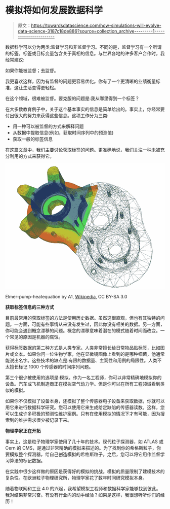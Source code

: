 # 模拟将如何发展数据科学

> 原文：<https://towardsdatascience.com/how-simulations-will-evolve-data-science-3187c18de886?source=collection_archive---------1----------------------->

数据科学可以分为两类:监督学习和非监督学习。不同的是，监督学习有一个所谓的标签。标签或目标变量包含关于真相的信息。与世界各地的许多客户合作时，我经常建议:

如果你能被监督；去监督。

我更喜欢这样，因为有监督的问题更容易优化。你有了一个更清晰的业绩衡量标准，这让生活变得更轻松。

在这个领域，很难被监督。要克服的问题是:我从哪里得到一个标签？

在大多数教育例子中，关于这个基本事实的信息是简单给出的。事实上，你经常要付出很大的努力来获得这些信息。这项工作分为三类:

*   用一种可以被监督的方式来解释问题
*   从数据中提取信息(例如，获取时间序列中的预测值)
*   获取一般的标签信息

在这篇文章中，我们主要讨论获取标签的问题。更准确地说，我们关注一种未被充分利用的方式来获得它。

![](img/b5524e975e1205019d380caf43c305a0.png)

Elmer-pump-heatequation by A1, [Wikipedia](https://commons.wikimedia.org/wiki/File:Elmer-pump-heatequation.png), CC BY-SA 3.0

**获取标签信息的三种方式**

目前最常用的获取标签的方法是使用历史数据。虽然这很直观，但也有其独特的问题。一方面，可能有些事情从来没有发生过，因此你没有相关的数据。另一方面，你可能会遇到概念漂移的问题。概念的漂移意味着潜在的模式随着时间而改变。一个常见的原因是机器的腐蚀。

获得标签数据的第二种方式是人类专家。人类非常擅长给日常物品贴标签，比如图片或文本。如果你问一位生物学家，他在显微镜图像上看到的是哪种细菌，他通常能说出名字。这些技术的缺点是:有限的数据量、主观性和用例的局限性。人类不太擅长标记 1000 个传感器的时间序列问题。

第三个很少被使用的选项是:模拟。作为一名工程师，你可以非常精确地模拟你的设备。汽车或飞机制造商正在模拟空气动力学。但是你可以在所有工程领域看到类似的模拟。

如果你不仅模拟了设备本身，还模拟了整个传感器电子设备来获取数据，你就可以用它来进行数据科学研究。您可以使用它来生成给定缺陷的传感器读数。这样，您可以生成许多积极的预测性维护案例。只有在使用模拟的情况下才有可能，因为搜索到的维护需求很少被记录下来。

**物理学家正在开拓**

事实上，这是粒子物理学家使用了几十年的技术。现代粒子探测器，如 ATLAS 或 Cern 的 CMS，是通过非常精确的模拟来描述的。为了找到你的希格斯粒子，你要模拟整个探测器，给自己创造模拟的希格斯粒子。之后，您可以将它用作监督学习算法的标记数据。

在实践中很少这样做的原因是获得好的模拟的挑战。模拟的质量限制了建模技术的复杂性。在欧洲粒子物理研究所，物理学家花了数年时间研究模拟本身。

随着物联网和工业 4.0 的兴起，我希望模拟工程师和数据科学家能够找到彼此。我对结果非常兴奋。有没有行业内的动手经验？如果是这样，我很想听听你们的经历！